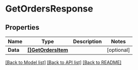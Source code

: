 # GetOrdersResponse

## Properties

Name | Type | Description | Notes
------------ | ------------- | ------------- | -------------
**Data** | [**[]GetOrdersItem**](GetOrdersItem.md) |  | [optional] 

[[Back to Model list]](../README.md#documentation-for-models) [[Back to API list]](../README.md#documentation-for-api-endpoints) [[Back to README]](../README.md)


